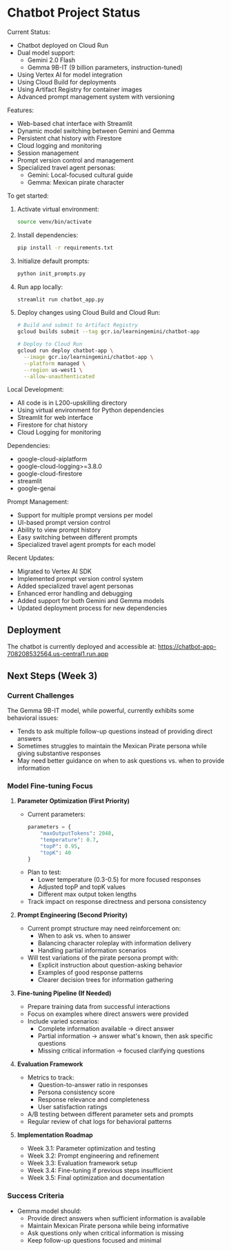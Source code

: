 # Chatbot Project Status

Current Status:
- Chatbot deployed on Cloud Run
- Dual model support:
  - Gemini 2.0 Flash
  - Gemma 9B-IT (9 billion parameters, instruction-tuned)
- Using Vertex AI for model integration
- Using Cloud Build for deployments
- Using Artifact Registry for container images
- Advanced prompt management system with versioning

Features:
- Web-based chat interface with Streamlit
- Dynamic model switching between Gemini and Gemma
- Persistent chat history with Firestore
- Cloud logging and monitoring
- Session management
- Prompt version control and management
- Specialized travel agent personas:
  - Gemini: Local-focused cultural guide
  - Gemma: Mexican pirate character

To get started:
1. Activate virtual environment: 
   ```bash
   source venv/bin/activate
   ```

2. Install dependencies:
   ```bash
   pip install -r requirements.txt
   ```

3. Initialize default prompts:
   ```bash
   python init_prompts.py
   ```

4. Run app locally: 
   ```bash
   streamlit run chatbot_app.py
   ```

5. Deploy changes using Cloud Build and Cloud Run: 
   ```bash
   # Build and submit to Artifact Registry
   gcloud builds submit --tag gcr.io/learningemini/chatbot-app

   # Deploy to Cloud Run
   gcloud run deploy chatbot-app \
     --image gcr.io/learningemini/chatbot-app \
     --platform managed \
     --region us-west1 \
     --allow-unauthenticated
   ```

Local Development:
- All code is in L200-upskilling directory
- Using virtual environment for Python dependencies
- Streamlit for web interface
- Firestore for chat history
- Cloud Logging for monitoring

Dependencies:
- google-cloud-aiplatform
- google-cloud-logging>=3.8.0
- google-cloud-firestore
- streamlit
- google-genai

Prompt Management:
- Support for multiple prompt versions per model
- UI-based prompt version control
- Ability to view prompt history
- Easy switching between different prompts
- Specialized travel agent prompts for each model

Recent Updates:
- Migrated to Vertex AI SDK
- Implemented prompt version control system
- Added specialized travel agent personas
- Enhanced error handling and debugging
- Added support for both Gemini and Gemma models
- Updated deployment process for new dependencies

## Deployment
The chatbot is currently deployed and accessible at:
https://chatbot-app-708208532564.us-central1.run.app

## Next Steps (Week 3)
### Current Challenges
The Gemma 9B-IT model, while powerful, currently exhibits some behavioral issues:
- Tends to ask multiple follow-up questions instead of providing direct answers
- Sometimes struggles to maintain the Mexican Pirate persona while giving substantive responses
- May need better guidance on when to ask questions vs. when to provide information

### Model Fine-tuning Focus
1. **Parameter Optimization (First Priority)**
   - Current parameters:
     ```python
     parameters = {
         "maxOutputTokens": 2048,
         "temperature": 0.7,
         "topP": 0.95,
         "topK": 40
     }
     ```
   - Plan to test:
     - Lower temperature (0.3-0.5) for more focused responses
     - Adjusted topP and topK values
     - Different max output token lengths
   - Track impact on response directness and persona consistency

2. **Prompt Engineering (Second Priority)**
   - Current prompt structure may need reinforcement on:
     - When to ask vs. when to answer
     - Balancing character roleplay with information delivery
     - Handling partial information scenarios
   - Will test variations of the pirate persona prompt with:
     - Explicit instruction about question-asking behavior
     - Examples of good response patterns
     - Clearer decision trees for information gathering

3. **Fine-tuning Pipeline (If Needed)**
   - Prepare training data from successful interactions
   - Focus on examples where direct answers were provided
   - Include varied scenarios:
     - Complete information available → direct answer
     - Partial information → answer what's known, then ask specific questions
     - Missing critical information → focused clarifying questions

4. **Evaluation Framework**
   - Metrics to track:
     - Question-to-answer ratio in responses
     - Persona consistency score
     - Response relevance and completeness
     - User satisfaction ratings
   - A/B testing between different parameter sets and prompts
   - Regular review of chat logs for behavioral patterns

5. **Implementation Roadmap**
   - Week 3.1: Parameter optimization and testing
   - Week 3.2: Prompt engineering and refinement
   - Week 3.3: Evaluation framework setup
   - Week 3.4: Fine-tuning if previous steps insufficient
   - Week 3.5: Final optimization and documentation

### Success Criteria
- Gemma model should:
  - Provide direct answers when sufficient information is available
  - Maintain Mexican Pirate persona while being informative
  - Ask questions only when critical information is missing
  - Keep follow-up questions focused and minimal

